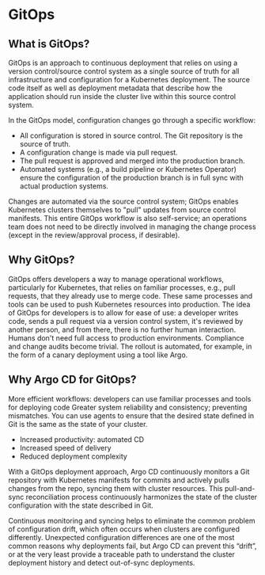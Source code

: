 # GitOps

## What is GitOps?

GitOps is an approach to continuous deployment that relies on using a version control/source control system as a single source of truth for all infrastructure and configuration for a Kubernetes deployment. The source code itself as well as deployment metadata that describe how the application should run inside the cluster live within this source control system. 

In the GitOps model, configuration changes go through a specific workflow:

* All configuration is stored in source control. The Git repository is the source of truth.
* A configuration change is made via pull request.
* The pull request is approved and merged into the production branch.
* Automated systems (e.g., a build pipeline or Kubernetes Operator) ensure the configuration of the production branch is in full sync with actual production systems.

Changes are automated via the source control system; GitOps enables Kubernetes clusters themselves to "pull" updates from source control manifests. This entire GitOps workflow is also self-service; an operations team does not need to be directly involved in managing the change process (except in the review/approval process, if desirable). 

## Why GitOps?

GitOps offers developers a way to manage operational workflows, particularly for Kubernetes, that relies on familiar processes, e.g., pull requests, that they already use to merge code. These same processes and tools can be used to push Kubernetes resources into production. The idea of GitOps for developers is to allow for ease of use: a developer writes code, sends a pull request via a version control system, it's reviewed by another person, and from there, there is no further human interaction. Humans don't need full access to production environments. Compliance and change audits become trivial. The rollout is automated, for example, in the form of a canary deployment using a tool like Argo.

## Why Argo CD for GitOps?

More efficient workflows: developers can use familiar processes and tools for deploying code
Greater system reliability and consistency; preventing mismatches. You can use agents to ensure that the desired state defined in Git is the same as the state of your cluster.

* Increased productivity: automated CD
* Increased speed of delivery 
* Reduced deployment complexity
 
With a GitOps deployment approach, Argo CD continuously monitors a Git repository with Kubernetes manifests for commits and actively pulls changes from the repo, syncing them with cluster resources. This pull-and-sync reconciliation process continuously harmonizes the state of the cluster configuration with the state described in Git. 
 
Continuous monitoring and syncing helps to eliminate the common problem of configuration drift, which often occurs when clusters are configured differently. Unexpected configuration differences are one of the most common reasons why deployments fail, but Argo CD can prevent this “drift”, or at the very least provide a traceable path to understand the cluster deployment history and detect out-of-sync deployments. 
